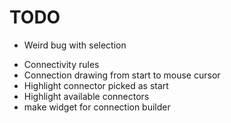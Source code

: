 TODO
====

 + Weird bug with selection
 - Connectivity rules
 - Connection drawing from start to mouse cursor
 - Highlight connector picked as start
 - Highlight available connectors
 - make widget for connection builder
